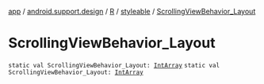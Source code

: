 [app](../../../index.md) / [android.support.design](../../index.md) / [R](../index.md) / [styleable](index.md) / [ScrollingViewBehavior_Layout](./-scrolling-view-behavior_-layout.md)

# ScrollingViewBehavior_Layout

`static val ScrollingViewBehavior_Layout: `[`IntArray`](https://kotlinlang.org/api/latest/jvm/stdlib/kotlin/-int-array/index.html)
`static val ScrollingViewBehavior_Layout: `[`IntArray`](https://kotlinlang.org/api/latest/jvm/stdlib/kotlin/-int-array/index.html)